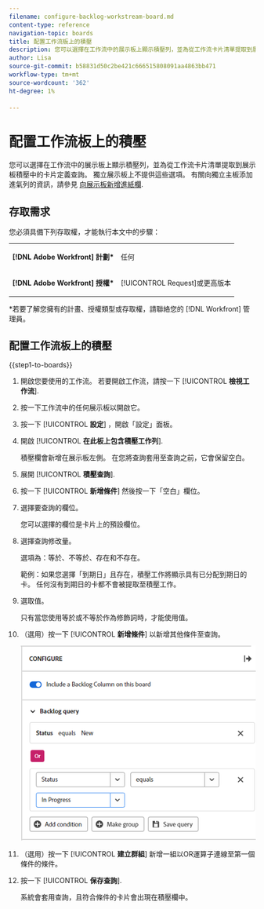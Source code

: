 ```yaml
---
filename: configure-backlog-workstream-board.md
content-type: reference
navigation-topic: boards
title: 配置工作流板上的積壓
description: 您可以選擇在工作流中的展示板上顯示積壓列，並為從工作流卡片清單提取到展示板積壓中的卡片定義查詢。
author: Lisa
source-git-commit: b58831d50c2be421c666515808091aa4863bb471
workflow-type: tm+mt
source-wordcount: '362'
ht-degree: 1%

---
```


# 配置工作流板上的積壓

您可以選擇在工作流中的展示板上顯示積壓列，並為從工作流卡片清單提取到展示板積壓中的卡片定義查詢。 獨立展示板上不提供這些選項。 有關向獨立主板添加進氣列的資訊，請參見 [向展示板新增進紙欄](/help/quicksilver/agile/use-boards-agile-planning-tools/add-intake-column-to-board.md).

## 存取需求

您必須具備下列存取權，才能執行本文中的步驟：

<table style="table-layout:auto"> 
 <col> 
 </col> 
 <col> 
 </col> 
 <tbody> 
  <tr> 
   <td role="rowheader"><strong>[!DNL Adobe Workfront] 計劃*</strong></td> 
   <td> <p>任何</p> </td> 
  </tr> 
  <tr> 
   <td role="rowheader"><strong>[!DNL Adobe Workfront] 授權*</strong></td> 
   <td> <p>[!UICONTROL Request]或更高版本</p> </td> 
  </tr> 
 </tbody> 
</table>

&#42;若要了解您擁有的計畫、授權類型或存取權，請聯絡您的 [!DNL Workfront] 管理員。

## 配置工作流板上的積壓

{{step1-to-boards}}

1. 開啟您要使用的工作流。 若要開啟工作流，請按一下 [!UICONTROL **檢視工作流**].
1. 按一下工作流中的任何展示板以開啟它。
1. 按一下 [!UICONTROL **設定**] ，開啟「設定」面板。
1. 開啟 [!UICONTROL **在此板上包含積壓工作列**].

   積壓欄會新增在展示板左側。 在您將查詢套用至查詢之前，它會保留空白。

1. 展開 [!UICONTROL **積壓查詢**].
1. 按一下 [!UICONTROL **新增條件**] 然後按一下「空白」欄位。
1. 選擇要查詢的欄位。

   您可以選擇的欄位是卡片上的預設欄位。

1. 選擇查詢修改量。

   選項為：等於、不等於、存在和不存在。

   範例：如果您選擇「到期日」且存在，積壓工作將顯示具有已分配到期日的卡。 任何沒有到期日的卡都不會被提取至積壓工作。

1. 選取值。

   只有當您使用等於或不等於作為修飾詞時，才能使用值。

1. （選用）按一下 [!UICONTROL **新增條件**] 以新增其他條件至查詢。

   ![待辦項目查詢](assets/backlog-query-wrkstrm-board.png)

1. （選用）按一下 [!UICONTROL **建立群組**] 新增一組以OR運算子連線至第一個條件的條件。
1. 按一下 [!UICONTROL **保存查詢**].

   系統會套用查詢，且符合條件的卡片會出現在積壓欄中。
